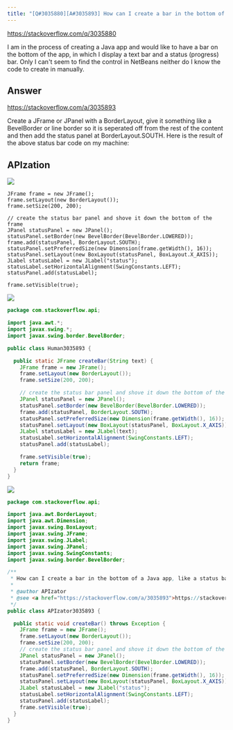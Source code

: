 ```yaml
---
title: "[Q#3035880][A#3035893] How can I create a bar in the bottom of a Java app, like a status bar?"
---
```


https://stackoverflow.com/q/3035880

I am in the process of creating a Java app and would like to have a bar
on the bottom of the app, in which I display a text bar and a status (progress) bar.
Only I can&#x27;t seem to find the control in NetBeans neither do I know the code to create in manually.

## Answer

https://stackoverflow.com/a/3035893

Create a JFrame or JPanel with a BorderLayout, give it something like a BevelBorder or line border so it is seperated off from the rest of the content and then add the status panel at BorderLayout.SOUTH.
Here is the result of the above status bar code on my machine:


## APIzation

<div class="code-3columns-row">

<div class="code-3columns-column">

<div><img src="/stackoverflow.png" /></div>

```plain
JFrame frame = new JFrame();
frame.setLayout(new BorderLayout());
frame.setSize(200, 200);

// create the status bar panel and shove it down the bottom of the frame
JPanel statusPanel = new JPanel();
statusPanel.setBorder(new BevelBorder(BevelBorder.LOWERED));
frame.add(statusPanel, BorderLayout.SOUTH);
statusPanel.setPreferredSize(new Dimension(frame.getWidth(), 16));
statusPanel.setLayout(new BoxLayout(statusPanel, BoxLayout.X_AXIS));
JLabel statusLabel = new JLabel("status");
statusLabel.setHorizontalAlignment(SwingConstants.LEFT);
statusPanel.add(statusLabel);

frame.setVisible(true);
```

</div>

<div class="code-3columns-column">

<div><img src="/human.png" /></div>

```java
package com.stackoverflow.api;

import java.awt.*;
import javax.swing.*;
import javax.swing.border.BevelBorder;

public class Human3035893 {

  public static JFrame createBar(String text) {
    JFrame frame = new JFrame();
    frame.setLayout(new BorderLayout());
    frame.setSize(200, 200);

    // create the status bar panel and shove it down the bottom of the frame
    JPanel statusPanel = new JPanel();
    statusPanel.setBorder(new BevelBorder(BevelBorder.LOWERED));
    frame.add(statusPanel, BorderLayout.SOUTH);
    statusPanel.setPreferredSize(new Dimension(frame.getWidth(), 16));
    statusPanel.setLayout(new BoxLayout(statusPanel, BoxLayout.X_AXIS));
    JLabel statusLabel = new JLabel(text);
    statusLabel.setHorizontalAlignment(SwingConstants.LEFT);
    statusPanel.add(statusLabel);

    frame.setVisible(true);
    return frame;
  }
}

```

</div>

<div class="code-3columns-column">

<div><img src="/apizator.png" /></div>

```java
package com.stackoverflow.api;

import java.awt.BorderLayout;
import java.awt.Dimension;
import javax.swing.BoxLayout;
import javax.swing.JFrame;
import javax.swing.JLabel;
import javax.swing.JPanel;
import javax.swing.SwingConstants;
import javax.swing.border.BevelBorder;

/**
 * How can I create a bar in the bottom of a Java app, like a status bar?
 *
 * @author APIzator
 * @see <a href="https://stackoverflow.com/a/3035893">https://stackoverflow.com/a/3035893</a>
 */
public class APIzator3035893 {

  public static void createBar() throws Exception {
    JFrame frame = new JFrame();
    frame.setLayout(new BorderLayout());
    frame.setSize(200, 200);
    // create the status bar panel and shove it down the bottom of the frame
    JPanel statusPanel = new JPanel();
    statusPanel.setBorder(new BevelBorder(BevelBorder.LOWERED));
    frame.add(statusPanel, BorderLayout.SOUTH);
    statusPanel.setPreferredSize(new Dimension(frame.getWidth(), 16));
    statusPanel.setLayout(new BoxLayout(statusPanel, BoxLayout.X_AXIS));
    JLabel statusLabel = new JLabel("status");
    statusLabel.setHorizontalAlignment(SwingConstants.LEFT);
    statusPanel.add(statusLabel);
    frame.setVisible(true);
  }
}

```

</div>

</div>